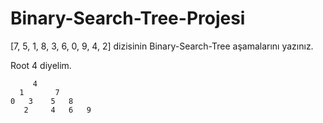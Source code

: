 # Binary-Search-Tree-Projesi
[7, 5, 1, 8, 3, 6, 0, 9, 4, 2] dizisinin Binary-Search-Tree aşamalarını yazınız.

Root 4 diyelim.

         4
      1       7  
    0   3    5   8
       2     4   6   9
